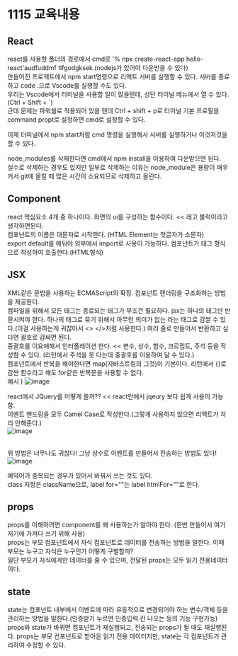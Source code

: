 # 1115 교육내용
## React
 react를 사용할 폴더의 경로에서 cmd로 '% npx create-react-app hello-react'audfuddmf tlfgodgksek.(nodejs가 있어야 다운받을 수 있다)</br>
 만들어진 프로젝트에서 npm start명령으로 리액트 서버를 실행할 수 있다. 서버를 종료하고 code .으로 Vscode를 실행할 수도 있다.</br>
 우리는 Vscode에서 터미널을 사용할 일이 많을텐데, 상단 터미널 메뉴에서 열 수 있다.(Ctrl + Shift + `)</br>
 근데 문제는 파워쉘로 적용되어 있을 텐데 Ctrl + shift + p로 터미널 기본 프로필을 command propt로 설정하면 cmd로 설정할 수 있다.</br>

 이제 터미널에서 npm start처럼 cmd 명령을 실행해서 서버를 실행하거나 이것저것을 할 수 있다.</br>
 
 node_modules를 삭제한다면 cmd에서 npm install을 이용하여 다운받으면 된다.</br>
 실수로 삭제하는 경우도 있지만 일부로 삭제하는 이유는 node_module은 용량이 매우커서 git에 올릴 때 많은 시간이 소요되므로 삭제하고 올린다.</br>

## Component
 react 핵심요소 4개 중 하나이다. 화면의 ui를 구성하는 함수이다. << 레고 블럭이라고 생각하면된다.</br>
 컴포넌트의 이름은 대문자로 시작한다. (HTML Element는 첫글자가 소문자)</br>
 export default를 해둬야 외부에서 import로 사용이 가능하다. 컴포넌트가 태그 형식으로 작성하여 호출한다.(HTML형식) 
 
## JSX
 XML같은 문법을 사용하는 ECMAScript의 확장. 컴포넌트 렌더링을 구조화하는 방법을 제공한다. </br>
 컴파일을 위해서 모든 태그는 종료되는 태그가 무조건 필요하다. jsx는 하나의 태그만 반환시켜야 한다.
 하나의 태그로 묶기 위해서 아무런 의미가 없는 <Fragment></Fragment>라는 태그로 감쌀 수 있다.(이걸 사용하는게 귀찮아서 <> </>처럼 사용한다.) 여러 줄로 만들어서 반환하고 싶다면 괄호로 감싸면 된다.</br>
 중괄호를 이요애해서 인터폴레이션 한다. << 변수, 상수, 함수, 크르립트, 주석 등을 작성할 수 있다. (리턴에서 주석을 못 다는데 중괄호를 이용하여 달 수 있다.)</br>
컴포넌트에서 반복을 해야한다면 map(자바스트림의 그것)이 기본이다. 리턴에서 {}로 감싼 함수라고 해도 for같은 반복문을 사용할 수 없다.</br>
예시 )
![image](https://github.com/user-attachments/assets/2c3a4f15-813d-44fd-855c-770caf520706)
</br>

react에서 JQuery를 어떻게 쓸까?? << react안에서 jqeury 보다 쉽게 사용이 가능함.</br>
이벤트 핸드링을 모두 Camel Case로 작성한다.(그렇게 사용하지 않으면 리액트가 처리 안해준다.)</br>
![image](https://github.com/user-attachments/assets/b199b757-20a6-4459-935b-1942e39e4edf)

</br> 위 방법은 너무나도 귀찮다! 그냥 상수로 이벤트를 만들어서 전송하는 방법도 있다!</br>
![image](https://github.com/user-attachments/assets/910ad729-c3d3-428f-bf2d-45f5debcb46e)

예약어가 중복되는 경우가 있어서 바꿔서 쓰는 것도 있다.</br>
class 지정은 className으로, label for=""는 label htmlFor=""로 한다.</br>

## props
 props를 이해하려면 component를 왜 사용하는가 알아야 한다. (한번 만들어서 여기저기에 가져다 쓰기 위해 사용)</br>
 props는 부모 컴포넌트에서 자식 컴포넌트로 데이터를 전송하는 방법을 말한다. 이때 부모는 누구고 자식은 누구인가 어떻게 구별할까? </br>
 일단 부모가 자식에게만 데이터를 줄 수 있으며, 전달된 props는 모두 읽기 전용데이터이다.</br>

## state
 state는 컴포넌트 내부에서 이벤트에 따라 유동적으로 변경되어야 하는 변수/객체 등을 관리하는 방법을 말한다.(인증받기 누르면 인증입력 칸 나오는 등의 기능 구현가능)</br>
 props와 state가 바뀌면 컴포넌트가 재실행되고, 전송되는 props가 될 때도 재실행된다.
 props는 부모 컨포넌트로 받아온 읽기 전용 데이터지만, state는 각 컴포넌트가 관리하여 수정할 수 있다.
 
 

 
 

 
